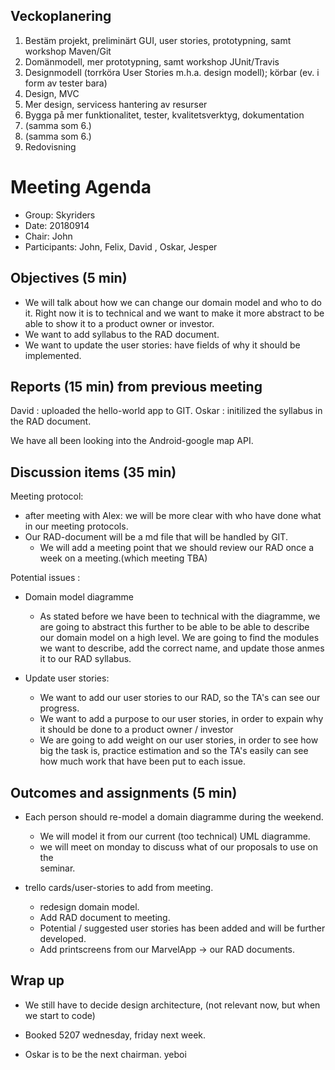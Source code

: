 ## Veckoplanering
1. Bestäm projekt, preliminärt GUI, user stories, prototypning, samt workshop Maven/Git
2. Domänmodell, mer prototypning, samt workshop JUnit/Travis
3. Designmodell (torrköra User Stories m.h.a. design modell); körbar (ev. i form av tester bara)
4. Design, MVC
5. Mer design, servicess hantering av resurser
6. Bygga på mer funktionalitet, tester, kvalitetsverktyg, dokumentation
7. (samma som 6.)
8. (samma som 6.)
9. Redovisning

# Meeting Agenda

- Group: Skyriders
- Date: 20180914
- Chair: John
- Participants: John, Felix, David , Oskar, Jesper


## Objectives (5 min) 

* We will talk about how we can change our domain model and who to do it.
  Right now it is to technical and we want to make it more abstract to be able to show it to a product owner or investor.
* We want to add syllabus to the RAD document.
* We want to update the user stories: have fields of why it should be implemented.
   

## Reports (15 min) from previous meeting

David : uploaded the hello-world app to GIT.
Oskar :  initilized the syllabus in the RAD document.

We have all been looking into the Android-google map API.

## Discussion items (35 min)

Meeting protocol: 
  * after meeting with Alex: we will be more clear with who have done what in our meeting protocols.
  * Our RAD-document will be a md file that will be handled by GIT.
      - We will add a meeting point that we should review our RAD once a week on a meeting.(which meeting TBA)


Potential issues :
* Domain model diagramme
    - As stated before we have been to technical with the diagramme, we are going to abstract this further to be able to be         able to describe our domain model on a high level. We are going to find the modules we want to describe, add the               correct name, and update those anmes it to our RAD syllabus.
  
* Update user stories:
    - We want to add our user stories to our RAD, so the TA's can see our progress.
    - We want to add a purpose to our user stories, in order to expain why it should be done to a product owner / investor
    - We are going to add weight on our user stories, in order to see how big the task is, practice estimation and so the TA's      easily can see how much work that have been put to each issue.

## Outcomes and assignments (5 min)

* Each person should re-model a domain diagramme during the weekend.
    - We will model it from our current (too technical) UML diagramme.
    - we will meet on monday to discuss what of our proposals to use on the      
      seminar.
      
      
*  trello cards/user-stories to add from meeting.
    - redesign domain model.
    - Add RAD document to meeting.
    - Potential / suggested user stories has been added and will be further developed.
    - Add printscreens from our MarvelApp -> our RAD documents.
   
   
## Wrap up

- We still have to decide design architecture, (not relevant now, but when we start to code) 
- Booked 5207 wednesday, friday next week.

- Oskar is to be the next chairman. yeboi


